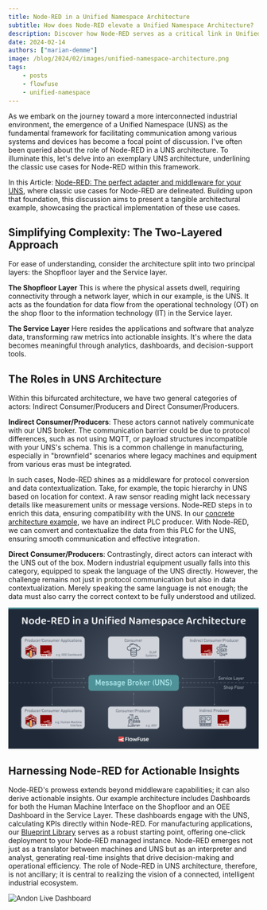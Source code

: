```yaml
---
title: Node-RED in a Unified Namespace Architecture
subtitle: How does Node-RED elevate a Unified Namespace Architecture?
description: Discover how Node-RED serves as a critical link in Unified Namespace architectures, driving interoperability and insights in industrial ecosystems.
date: 2024-02-14
authors: ["marian-demme"]
image: /blog/2024/02/images/unified-namespace-architecture.png
tags:
    - posts
    - flowfuse
    - unified-namespace
---
```


As we embark on the journey toward a more interconnected industrial environment, the emergence of a Unified Namespace (UNS) as the fundamental framework for facilitating communication among various systems and devices has become a focal point of discussion. I've often been queried about the role of Node-RED in a UNS architecture. To illuminate this, let's delve into an exemplary UNS architecture, underlining the classic use cases for Node-RED within this framework.

<!--more-->

In this Article: [Node-RED: The perfect adapter and middleware for your UNS](/blog/2024/02/node-red-perfect-adapter-middleware-uns/), where classic use cases for Node-RED are delineated. Building upon that foundation, this discussion aims to present a tangible architectural example, showcasing the practical implementation of these use cases.


## Simplifying Complexity: The Two-Layered Approach

For ease of understanding, consider the architecture split into two principal layers: the Shopfloor layer and the Service layer.

**The Shopfloor Layer**
This is where the physical assets dwell, requiring connectivity through a network layer, which in our example, is the UNS. It acts as the foundation for data flow from the operational technology (OT) on the shop floor to the information technology (IT) in the Service layer.

**The Service Layer**
Here resides the applications and software that analyze data, transforming raw metrics into actionable insights. It's where the data becomes meaningful through analytics, dashboards, and decision-support tools.

## The Roles in UNS Architecture

Within this bifurcated architecture, we have two general categories of actors: Indirect Consumer/Producers and Direct Consumer/Producers.

**Indirect Consumer/Producers**:
These actors cannot natively communicate with our UNS broker. The communication barrier could be due to protocol differences, such as not using MQTT, or payload structures incompatible with your UNS's schema. This is a common challenge in manufacturing, especially in "brownfield" scenarios where legacy machines and equipment from various eras must be integrated.

In such cases, Node-RED shines as a middleware for protocol conversion and data contextualization. Take, for example, the topic hierarchy in UNS based on location for context. A raw sensor reading might lack necessary details like measurement units or message versions. Node-RED steps in to enrich this data, ensuring compatibility with the UNS. In our [concrete architecture example](/blog/2023/12/unified-namespace-data-modelling/), we have an indirect PLC producer. With Node-RED, we can convert and contextualize the data from this PLC for the UNS, ensuring smooth communication and effective integration.

**Direct Consumer/Producers**:
Contrastingly, direct actors can interact with the UNS out of the box. Modern industrial equipment usually falls into this category, equipped to speak the language of the UNS directly. However, the challenge remains not just in protocol communication but also in data contextualization. Merely speaking the same language is not enough; the data must also carry the correct context to be fully understood and utilized.

![Example Architecture](./images/unified-namespace-architecture.png)

## Harnessing Node-RED for Actionable Insights

Node-RED's prowess extends beyond middleware capabilities; it can also derive actionable insights. Our example architecture includes Dashboards for both the Human Machine Interface on the Shopfloor and an OEE Dashboard in the Service Layer. These dashboards engage with the UNS, calculating KPIs directly within Node-RED. For manufacturing applications, our [Blueprint Library](/blueprints/) serves as a robust starting point, offering one-click deployment to your Node-RED managed instance.
Node-RED emerges not just as a translator between machines and UNS but as an interpreter and analyst, generating real-time insights that drive decision-making and operational efficiency. The role of Node-RED in UNS architecture, therefore, is not ancillary; it is central to realizing the vision of a connected, intelligent industrial ecosystem.

![Andon Live Dashboard](https://flowfuse.com/img/ANDON-Screenshot-D4DBvWieJZ-650.avif)
